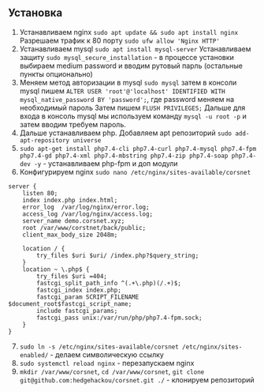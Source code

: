 ## Установка

1. Устанавливаем nginx
   `sudo apt update && sudo apt install nginx`
Разрешаем трафик к 80 порту
    `sudo ufw allow 'Nginx HTTP'`
2. Устанавливаем mysql
    `sudo apt install mysql-server`
Устанавливаем защиту
    `sudo mysql_secure_installation` - в процессе установки выбираем medium password и вводим рутовый парль (остальные пункты опционально)
3. Меняем метод авторизации в mysql
    `sudo mysql` затем в консоли mysql пишем `ALTER USER 'root'@'localhost' IDENTIFIED WITH mysql_native_password BY 'password';`, где password меняем на необходимый пароль
Затем пишем `FLUSH PRIVILEGES;` Дальше для входа в консоль mysql мы используем команду `mysql -u root -p` и затем вводим требуем пароль.
4. Дальше устанавливаем php. Добавляем apt репозиторий `sudo add-apt-repository universe`
5. `sudo apt-get install php7.4-cli php7.4-curl php7.4-mysql php7.4-fpm php7.4-gd php7.4-xml php7.4-mbstring php7.4-zip php7.4-soap php7.4-dev -y` - устанавливаем php-fpm и доп модули
6. Конфигурируем nginx `sudo nano /etc/nginx/sites-available/corsnet`
```
server {
    listen 80;
    index index.php index.html;
    error_log  /var/log/nginx/error.log;
    access_log /var/log/nginx/access.log;
    server_name demo.corsnet.xyz;
    root /var/www/corstnet/back/public;
    client_max_body_size 2048m;        

    location / {
        try_files $uri $uri/ /index.php?$query_string;
    }
    location ~ \.php$ {
        try_files $uri =404;
        fastcgi_split_path_info ^(.+\.php)(/.+)$;
        fastcgi_index index.php;
        fastcgi_param SCRIPT_FILENAME $document_root$fastcgi_script_name;
        include fastcgi_params;
        fastcgi_pass unix:/var/run/php/php7.4-fpm.sock;
    }
}
```
7. `sudo ln -s /etc/nginx/sites-available/corsnet /etc/nginx/sites-enabled/` - делаем символическую ссылку
8. `sudo systemctl reload nginx` - перезапускаем nginx
9. `mkdir /var/www/corsnet`, `cd /var/www/corsnet`, `git clone git@github.com:hedgehackou/corsnet.git ./` - клонируем репозиторий
